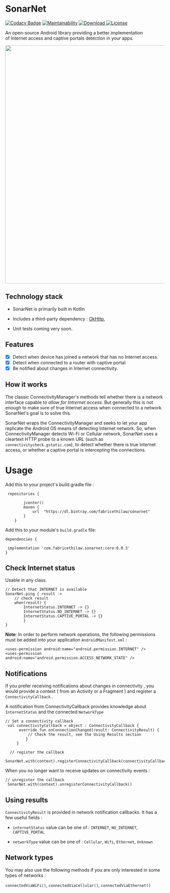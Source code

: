 # SonarNet

[![Codacy Badge](https://api.codacy.com/project/badge/Grade/99c6454342b44241b7b2abb6a70647b0)](https://app.codacy.com/gh/fabricethilaw/sonarnet?utm_source=github.com&utm_medium=referral&utm_content=fabricethilaw/sonarnet&utm_campaign=Badge_Grade)
[![Maintainability](https://api.codeclimate.com/v1/badges/8c44053197903e4669af/maintainability)](https://codeclimate.com/github/fabricethilaw/sonarnet/maintainability)
[ ![Download](https://api.bintray.com/packages/fabricethilaw/sonarnet/sonarnet/images/download.svg?version=0.0.3) ](https://bintray.com/fabricethilaw/sonarnet/sonarnet/0.0.3/link)
[![License](https://img.shields.io/badge/License-Apache%202.0-blue.svg)](https://opensource.org/licenses/Apache-2.0)

An open-source Android library providing a better implementation of Internet access and captive portals detection in your apps.

<img src="https://github.com/fabricethilaw/sonarnet/blob/master/showcase.png" width="750" />

## Technology stack

- SonarNet is primarily built in Kotlin

- Includes a third-party dependency : [OkHttp](https://github.com/square/okhttp),

- Unit tests coming very soon.

## Features

- [x] Detect when device has joined a network that has no Internet access.
- [x] Detect when connected to a router with captive portal
- [x] Be notified about changes in Internet connectivity.

## How it works

The classic ConnectivityManager's methods tell whether there is a network interface capable to *allow for Intrernet access*. But generally this is not enough to make sure of true Internet access when connected to a network. SonarNet's goal is to solve this.

SonarNet wraps the ConnectivityManager and seeks to let your app replicate the Android OS means of detecting Internet network. So, when ConnectivityManager detects Wi-Fi or Cellular network, SonarNet uses a cleartext HTTP probe to a known URL (such as `connectivitycheck.gstatic.com`), to detect whether there is true Internet access, or whether a captive portal is intercepting the connections.

# Usage

Add this to your project's build.gradle file :

```
 repositories {
        
        jcenter()
        maven {
            url  "https://dl.bintray.com/fabricethilaw/sonarnet"
        }
    }
```

Add this to your module's `build.gradle` file:

 ```
dependencies {
  
  implementation 'com.fabricethilaw.sonarnet:core:0.0.3'
}
```

## Check Internet status

Usable in any class.

```
// Detect that INTERNET is available
SonarNet.ping { result ->
    // check result
    when(result) {
        InternetStatus.INTERNET -> {}
        InternetStatus.NO_INTERNET -> {}
        InternetStatus.CAPTIVE_PORTAL -> {}
        }
}
```

**Note**: In order to perform network operations, the following permissions must be added into your application `AndroidManifest.xml` :

```<uses-permission
<uses-permission android:name="android.permission.INTERNET" />
<uses-permission android:name="android.permission.ACCESS_NETWORK_STATE" />
```

## Notifications

If you prefer receiving notifications about changes in connectivity , you would provide a context ( from an Activity or a Fragment ) and register a `ConnectivityCallback` .

A notification from ConnectivityCallback provides knowledge about `InternetStatus` and the connected `NetworkType`

```
// Set a connectivity callback
 val connectivityCallback = object : ConnectivityCallback {
      override fun onConnectionChanged(result: ConnectivityResult) {
          // Check the result, see the Using Results section
         }
     }

  // register the callback
 SonarNet.with(context).registerConnectivityCallback(connectivityCallback)
```

When you no longer want to receive updates on connectivity events :

```
// unregister the callback
 SonarNet.with(context).unregisterConnectivityCallback()
```

## Using results

`ConnectivityResult` is provided in network notification callbacks. It has a few useful fields :

- `internetStatus` value can be one of : `INTERNET`, `NO_INTERNET`, `CAPTIVE_PORTAL`

- `networkType` value can be one of : `Cellular`, `Wifi`, `Ethernet`, `Unknown`

## Network types

You may also use the following methods if you are only interested in some types of networks :

``connectedViaWiFi()``, ``connectedViaCellular()``, ``connectedViaEthernet()``
